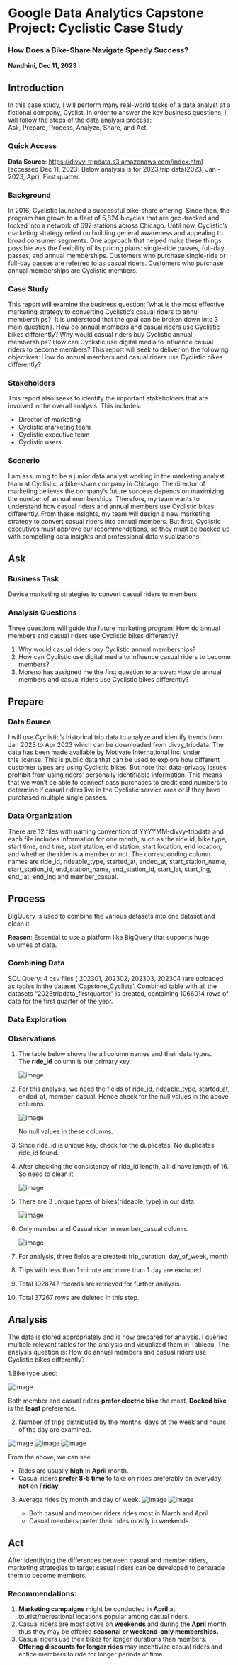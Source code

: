 # Google Data Analytics Capstone Project: Cyclistic Case Study
### How Does a Bike-Share Navigate Speedy Success?

**Nandhini, Dec 11, 2023**

## Introduction
In this case study, I will perform many real-world tasks of a data analyst at a fictional company, Cyclist. In order to answer the key business questions, I will follow the steps of the data analysis  process:  Ask, Prepare, Process, Analyze, Share, and Act.

### Quick Access

**Data Source**: https://divvy-tripdata.s3.amazonaws.com/index.html [accessed Dec 11, 2023]
Below analysis is for 2023 trip data(2023, Jan - 2023, Apr), First quarter.

### Background

In 2016, Cyclistic launched a successful bike-share offering. Since then, the program has grown to a fleet of 5,824 bicycles that are geo-tracked and locked into a network of 692 stations across Chicago.
Until now, Cyclistic’s marketing strategy relied on building general awareness and appealing to broad consumer segments. One approach that helped make these things possible was the flexibility of its pricing plans: single-ride passes, full-day passes, and annual memberships. Customers who purchase single-ride or full-day passes are referred to as casual riders. Customers who purchase annual memberships are Cyclistic members.


### Case Study

This report will examine the business question: 'what is the most effective marketing strategy to converting Cyclistic’s casual riders to annul memberships?'
It is understood that the goal can be broken down into 3 main questions.
How do annual members and casual riders use Cyclistic bikes differently?
Why would casual riders buy Cyclistic annual memberships?
How can Cyclistic use digital media to influence casual riders to become members?
This report will seek to deliver on the following objectives:
How do annual members and casual riders use Cyclistic bikes differently?

### Stakeholders

This report also seeks to identify the important stakeholders that are involved in the overall analysis. This includes:
- Director of marketing
- Cyclistic marketing team
- Cyclistic executive team
- Cyclistic users

### Scenerio

I am assuming to be a junior data analyst working in the marketing analyst team at Cyclistic, a bike-share company in Chicago. The director of 
marketing believes the company’s future success depends on maximizing the number of annual memberships. Therefore, my team wants to understand how casual riders and annual members use Cyclistic bikes differently. From these insights, my team will design a new marketing strategy to convert casual riders into annual members. But first, Cyclistic 
executives must approve our recommendations, so they must be backed up with compelling data insights and professional data visualizations.

## Ask

### Business Task

Devise marketing strategies to convert casual riders to members.

### Analysis Questions

Three questions will guide the future marketing program:
How do annual members and casual riders use Cyclistic bikes differently?
1. Why would casual riders buy Cyclistic annual memberships?
2. How can Cyclistic use digital media to influence casual riders to become members?
3. Moreno has assigned me the first question to answer: How do annual members and casual riders use Cyclistic bikes differently?

## Prepare

### Data Source

I will use Cyclistic’s historical trip data to analyze and identify trends from Jan 2023 to Apr 2023 which can be downloaded from divvy_tripdata. The 
data has been made available by Motivate International Inc. under this license. This is public data that can be used to explore how different customer types are using Cyclistic bikes. But note that data-privacy issues prohibit from using riders’ personally identifiable information. This means that we won’t be able to connect pass purchases to credit card numbers to determine if casual riders live in the Cyclistic service area or if they have purchased multiple single passes.

### Data Organization

There are 12 files with naming convention of YYYYMM-divvy-tripdata and each file includes information for one month, such as the ride id, bike type, start time, end time, start station, end station, start location, end location, and whether the rider is a member or not. The corresponding column names are ride_id, rideable_type, started_at, ended_at, start_station_name, start_station_id, end_station_name, end_station_id, start_lat, start_lng, end_lat, end_lng and member_casual.

## Process

BigQuery is used to combine the various datasets into one dataset and clean it.

**Reason**:
Essential to use a platform like BigQuery that supports huge volumes of data.

### Combining Data

SQL Query: 
4 csv files ( 202301, 202302, 202303, 202304	)are uploaded as tables in the dataset ‘Capstone_Cyclists’. Combined table with all the datasets “2023tripdata_firstquarter" is created, containing 1066014 rows of data for the first quarter of the year.

### Data Exploration

### Observations

1. The table below shows the all column names and their data types. The **ride_id** column is our primary key.

   ![image](https://github.com/NandhiniGMuthukumar/CapstoneProject/assets/148919524/78dba2b9-f16f-4760-a084-93a97ad0d0db)
  
2. For this analysis, we need the fields of ride_id, rideable_type, started_at, ended_at, member_casual.
   Hence check for the null values in the above columns.
   
   ![image](https://github.com/NandhiniGMuthukumar/CapstoneProject/assets/148919524/e3e712be-6262-4b80-84b7-3c03ffc39f37)

   No null values in these columns.
   
3. Since ride_id is unique key, check for the duplicates. No duplicates ride_id found.

4. After checking the consistency of ride_id length, all id have length of 16. So need to clean it.
   
   ![image](https://github.com/NandhiniGMuthukumar/CapstoneProject/assets/148919524/71d3a49c-c71e-4da1-bc93-1cfc006f5025)
   
5. There are 3 unique types of bikes(rideable_type) in our data.

   ![image](https://github.com/NandhiniGMuthukumar/CapstoneProject/assets/148919524/c573d70b-a449-4cb4-8681-749a1e5a0902)
   
6. Only member and Casual rider in member_casual column.
 
   ![image](https://github.com/NandhiniGMuthukumar/CapstoneProject/assets/148919524/e7bb5903-62f9-4f8b-b6bc-eaa34eae6ba1)
   
7. For analysis, three fields are created: 
  	trip_duration, day_of_week, month

8. Trips with less than 1 minute and more than 1 day are excluded.
  
9. Total 1028747 records are retrieved for further analysis.
    
10. Total 37267 rows are deleted in this step.

## Analysis

The data is stored appropriately and is now prepared for analysis. I queried multiple relevant tables for the analysis and visualized them in Tableau.
The analysis question is: How do annual members and casual riders use Cyclistic bikes differently?

1.Bike type used:

  ![image](https://github.com/NandhiniGMuthukumar/CapstoneProject/assets/148919524/990f6166-0d36-4761-9f1d-bb171ffbebb6)

  Both member and casual riders **prefer electric bike** the most. 
  **Docked bike** is the **least** preference.

2. Number of trips distributed by the months, days of the week and hours of the day are examined.
   
  ![image](https://github.com/NandhiniGMuthukumar/CapstoneProject/assets/148919524/ead238cb-e84e-4314-901f-c429ed7dd1c0)
  ![image](https://github.com/NandhiniGMuthukumar/CapstoneProject/assets/148919524/268aa48e-078f-4286-a325-0e2bbe582cbb)
  ![image](https://github.com/NandhiniGMuthukumar/CapstoneProject/assets/148919524/f052afea-a113-4b8a-b6a0-4456936391ac)

  From the above, we can see :
  - Rides are usually **high** in **April** month.
  - Casual riders **prefer 8-5 time** to take on rides preferably on everyday **not** on **Friday**

3. Average rides by month and day of week.
   ![image](https://github.com/NandhiniGMuthukumar/CapstoneProject/assets/148919524/db287fd6-e786-4fa3-bba3-e61f7ef132f6)
   ![image](https://github.com/NandhiniGMuthukumar/CapstoneProject/assets/148919524/36ce5d53-9ac3-4e09-80b0-23cf76ccc4be)

   - Both casual and member riders rides most in March and April
   - Casual members prefer their rides mostly in weekends.

## Act

After identifying the differences between casual and member riders, marketing strategies to target casual riders can be developed to persuade them to become members.
### Recommendations:
1. **Marketing campaigns** might be conducted in **April** at tourist/recreational locations popular among casual riders.
2. Casual riders are most active on **weekends** and during the **April** month, thus they may be offered **seasonal or weekend-only memberships.**
3. Casual riders use their bikes for longer durations than members. **Offering discounts for longer rides** may incentivize casual riders and entice members to ride for longer periods of time.
